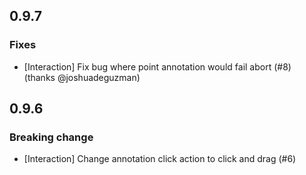 ## 0.9.7

### Fixes

- [Interaction] Fix bug where point annotation would fail abort (#8) (thanks @joshuadeguzman)

## 0.9.6

### Breaking change

- [Interaction] Change annotation click action to click and drag (#6)
